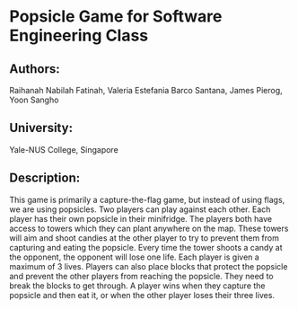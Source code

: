 # Popsicle Game for Software Engineering Class

## Authors:
Raihanah Nabilah Fatinah, Valeria Estefania Barco Santana, James Pierog, Yoon Sangho

## University:
Yale-NUS College, Singapore

## Description:
This game is primarily a capture-the-flag game, but instead of using flags, we are using popsicles.
Two players can play against each other. Each player has their own popsicle in their minifridge. The players both have access to towers which they can plant anywhere on the map. These towers will aim and shoot candies at the other player to try to prevent them from capturing and eating the popsicle. Every time the tower shoots a candy at the opponent, the opponent will lose one life. Each player is given a maximum of 3 lives. Players can also place blocks that protect the popsicle and prevent the other players from reaching the popsicle. They need to break the blocks to get through. A player wins when they capture the popsicle and then eat it, or when the other player loses their three lives.
